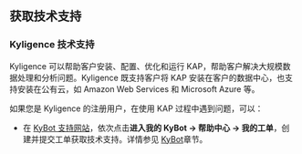 ## 获取技术支持

### Kyligence 技术支持

Kyligence 可以帮助客户安装、配置、优化和运行 KAP，帮助客户解决大规模数据处理和分析问题。Kyligence 既支持客户将 KAP 安装在客户的数据中心，也支持安装在公有云，如 Amazon Web Services 和 Microsoft Azure 等。

如果您是 Kyligence 的注册用户，在使用 KAP 过程中遇到问题，可以：

* 在 [KyBot 支持网站](https://kybot.io/home)，依次点击**进入我的 KyBot -> 帮助中心 -> 我的工单**，创建并提交工单获取技术支持。详情参见 [KyBot](kybot/kybot.cn.md)章节。

